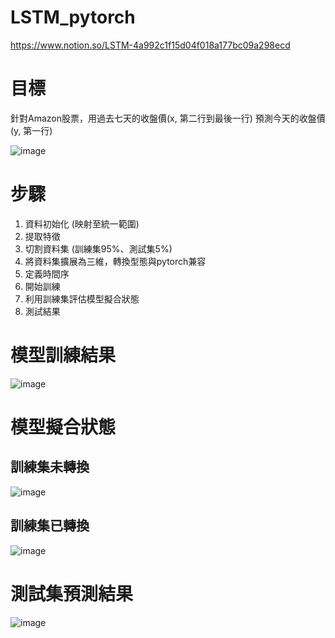 # LSTM_pytorch
https://www.notion.so/LSTM-4a992c1f15d04f018a177bc09a298ecd
# 目標

針對Amazon股票，用過去七天的收盤價(x, 第二行到最後一行) 預測今天的收盤價(y, 第一行)

![image](https://github.com/hahahahafish/LSTM_pytorch/assets/151550763/07b3c40c-cae4-4e35-aca4-f480808c2faa)


# 步驟

1. 資料初始化 (映射至統一範圍)
2. 提取特徵
3. 切割資料集 (訓練集95%、測試集5%)
4. 將資料集擴展為三維，轉換型態與pytorch兼容
5. 定義時間序
6. 開始訓練
7. 利用訓練集評估模型擬合狀態
8. 測試結果

# 模型訓練結果

![image](https://github.com/hahahahafish/LSTM_pytorch/assets/151550763/eaa629a8-777d-46bd-acbb-f2bdab8a2b10)


# 模型擬合狀態

## 訓練集未轉換

![image](https://github.com/hahahahafish/LSTM_pytorch/assets/151550763/7958cc5d-c70b-4317-a418-0d71681eb27c)

## 訓練集已轉換

![image](https://github.com/hahahahafish/LSTM_pytorch/assets/151550763/8d3d464b-5aad-4600-a294-5d3557568475)

# 測試集預測結果
![image](https://github.com/hahahahafish/LSTM_pytorch/assets/151550763/3b8ed854-9394-4f3a-b9d4-878ffe24d223)

